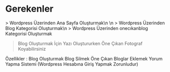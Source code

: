 <h1>Gerekenler</h1>
> Wordpress Üzerinden Ana Sayfa Oluşturmak\n
\n > Wordpress Üzerinden Blog Kategorisi Oluşturmak\n
> Wordpress Üzerinden onecıkanblog Kategorisi Oluşturmak

> Blog Oluşturmak İçin Yazı Oluştururken Öne Çıkan Fotograf Koyabilirsiniz

Özellikler :
Blog Oluşturmak
Blog Silmek
Öne Çıkan Bloglar Eklemek
Yorum Yapma Sistemi (Wordpress Hesabına Giriş Yapmak Zorunludur)

